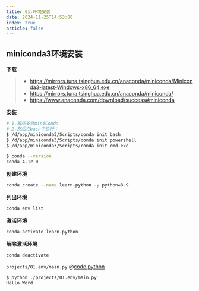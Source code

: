 ```yaml
---
title: 01.环境安装
date: 2024-11-25T14:53:00
index: true 
article: false
---
```



## miniconda3环境安装

**下载**
> - <https://mirrors.tuna.tsinghua.edu.cn/anaconda/miniconda/Miniconda3-latest-Windows-x86_64.exe>
> - <https://mirrors.tuna.tsinghua.edu.cn/anaconda/miniconda/>
> - <https://www.anaconda.com/download/success#miniconda>

**安装**

```bash
# 1.解压安装miniConda
# 2.然后在bash中执行：
$ /d/app/miniconda3/Scripts/conda init bash
$ /d/app/miniconda3/Scripts/conda init powershell
$ /d/app/miniconda3/Scripts/conda init cmd.exe
```

```bash
$ conda --version
conda 4.12.0
```

**创建环境**

```bash
conda create --name learn-python -y python=3.9
```

**列出环境**

```bash
conda env list
```

**激活环境**

```bash
conda activate learn-python
```

**解除激活环境**

```bash
conda deactivate
```

`projects/01.env/main.py`
@[code python](./projects/01.env/main.py)

```bash
$ python ./projects/01.env/main.py 
Hello Word
```
